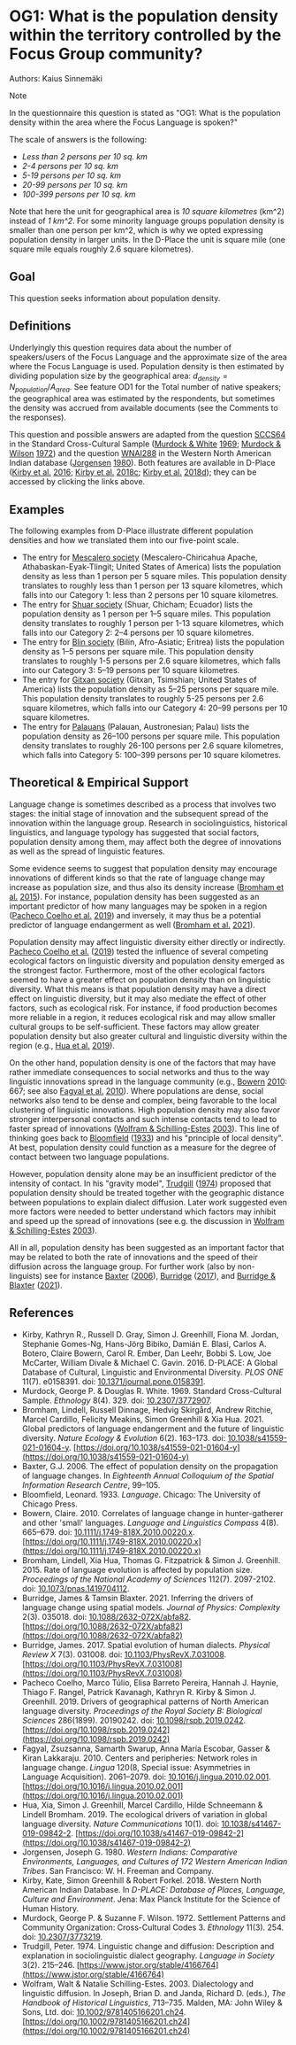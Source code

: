 # OG1: What is the population density within the territory controlled by the Focus Group community?

Authors: Kaius Sinnemäki
> [!NOTE]
> In the questionnaire this question is stated as "OG1: What is the population density within the area where the Focus Language is spoken?"

The scale of answers is the following:

- *Less than 2 persons per 10 sq. km*
- *2-4 persons per 10 sq. km*
- *5-19 persons per 10 sq. km*
- *20-99 persons per 10 sq. km*
- *100-399 persons per 10 sq. km*

Note that here the unit for geographical area is *10 square kilometres* (km^2) instead of *1 km^2*. For some minority language groups population density is smaller than one person per km^2, which is why we opted expressing population density in larger units. In the D-Place the unit is square mile (one square mile equals roughly 2.6 square kilometres).
## Goal

This question seeks information about population density.
## Definitions

Underlyingly this question requires data about the number of speakers/users of the Focus Language and the approximate size of the area where the Focus Language is used. Population density is then estimated by dividing population size by the geographical area: $d_{density} = {N_{population}}/{A_{area}}$. See feature OD1 for the Total number of native speakers; the geographical area was estimated by the respondents, but sometimes the density was accrued from available documents (see the Comments to the responses).

This question and possible answers are adapted from the question [SCCS64](https://d-place.org/parameters/SCCS64#2/14.3/151.2) in the Standard Cross-Cultural Sample ([Murdock & White](#source-MurdockWhite1969) [1969](#source-MurdockWhite1969); [Murdock & Wilson](#source-MurdockWilson1972) [1972](#source-MurdockWilson1972)) and the question [WNAI288](https://d-place.org/parameters/WNAI288#4/46.38/240.03) in the Western North American Indian database ([Jorgensen](#source-Jorgensen1980) [1980](#source-Jorgensen1980)). Both features are available in D-Place ([Kirby et al.](#source-KirbyEtAl2016) [2016](#source-KirbyEtAl2016); [Kirby et al.](#source-KirbyEtAl2018d) [2018c](#source-KirbyEtAl2018d); [Kirby et al.](#source-KirbyEtAl2018d) [2018d](#source-KirbyEtAl2018d)); they can be accessed by clicking the links above.

## Examples

The following examples from D-Place illustrate different population densities and how we translated them into our five-point scale.
- The entry for [Mescalero society](https://d-place.org/society/WNAI154) (Mescalero-Chiricahua Apache, Athabaskan-Eyak-Tlingit; United States of America) lists the population density as less than 1 person per 5 square miles. This population density translates to roughly less than 1 person per 13 square kilometres, which falls into our Category 1: less than 2 persons per 10 square kilometres.
- The entry for [Shuar society](https://d-place.org/society/SCCS169) (Shuar, Chicham; Ecuador) lists the population density as 1 person per 1–5 square miles. This population density translates to roughly 1 person per 1-13 square kilometres, which falls into our Category 2: 2–4 persons per 10 square kilometres.
- The entry for [Blin society](https://d-place.org/society/SCCS38) (Bilin, Afro-Asiatic; Eritrea) lists the population density as 1–5 persons per square mile. This population density translates to roughly 1-5 persons per 2.6 square kilometres, which falls into our Category 3: 5–19 persons per 10 square kilometres.
- The entry for [Gitxan society](https://d-place.org/society/WNAI6) (Gitxan, Tsimshian; United States of America) lists the population density as 5–25 persons per square mile. This population density translates to roughly 5-25 persons per 2.6 square kilometres, which falls into our Category 4: 20–99 persons per 10 square kilometres.
- The entry for [Palauans](https://d-place.org/society/SCCS111) (Palauan, Austronesian; Palau) lists the population density as 26–100 persons per square mile. This population density translates to roughly 26-100 persons per 2.6 square kilometres, which falls into Category 5: 100–399 persons per 10 square kilometres.


## Theoretical & Empirical Support

Language change is sometimes described as a process that involves two stages: the initial stage of innovation and the subsequent spread of the innovation within the language group. Research in sociolinguistics, historical linguistics, and language typology has suggested that social factors, population density among them, may affect both the degree of innovations as well as the spread of linguistic features.

Some evidence seems to suggest that population density may encourage innovations of different kinds so that the rate of language change may increase as population size, and thus also its density increase ([Bromham et al.](#source-bromham2015a) [2015](#source-bromham2015a)). For instance, population density has been suggested as an important predictor of how many languages may be spoken in a region ([Pacheco Coelho et al.](#source-coelho2019a) [2019](#source-coelho2019a)) and inversely, it may thus be a potential predictor of language endangerment as well ([Bromham et al.](#source-bromham2021a) [2021](#source-bromham2021a)).

Population density may affect linguistic diversity either directly or indirectly. [Pacheco Coelho et al.](#source-coelho2019a) ([2019](#source-coelho2019a)) tested the influence of several competing ecological factors on linguistic diversity and population density emerged as the strongest factor. Furthermore, most of the other ecological factors seemed to have a greater effect on population density than on linguistic diversity. What this means is that population density may have a direct effect on linguistic diversity, but it may also mediate the effect of other factors, such as ecological risk. For instance, if food production becomes more reliable in a region, it reduces ecological risk and may allow smaller cultural groups to be self-sufficient. These factors may allow greater population density but also greater cultural and linguistic diversity within the region (e.g., [Hua et al.](#source-hua2019a) [2019](#source-hua2019a)).

On the other hand, population density is one of the factors that may have rather immediate consequences to social networks and thus to the way linguistic innovations spread in the language community (e.g., [Bowern](#source-bowern2010a) [2010](#source-bowern2010a): 667; see also [Fagyal et al.](#source-fagyal2010a) [2010](#source-fagyal2010a)). Where populations are dense, social networks also tend to be dense and complex, being favorable to the local clustering of linguistic innovations. High population density may also favor stronger interpersonal contacts and such intense contacts tend to lead to faster spread of innovations ([Wolfram & Schilling-Estes](#source-wolfram2003a) [2003](#source-wolfram2003a)). This line of thinking goes back to [Bloomfield](#source-bloomfield1933a) ([1933](#source-bloomfield1933a)) and his "principle of local density". At best, population density could function as a measure for the degree of contact between two language populations.

However, population density alone may be an insufficient predictor of the intensity of contact. In his "gravity model", [Trudgill](#source-trudgill1974a) ([1974](#source-trudgill1974a)) proposed that population density should be treated together with the geographic distance between populations to explain dialect diffusion. Later work suggested even more factors were needed to better understand which factors may inhibit and speed up the spread of innovations (see e.g. the discussion in [Wolfram & Schilling-Estes](#source-wolfram2003a) [2003](#source-wolfram2003a)).

All in all, population density has been suggested as an important factor that may be related to both the rate of innovations and the speed of their diffusion across the language group. For further work (also by non-linguists) see for instance [Baxter](#source-baxter2006a) ([2006](#source-baxter2006a)), [Burridge](#source-burridge2017a) ([2017](#source-burridge2017a)), and [Burridge & Blaxter](#source-burridge2021a) ([2021](#source-burridge2021a)).

## References

- <a id="source-KirbyEtAl2016"> </a>Kirby, Kathryn R., Russell D. Gray, Simon J. Greenhill, Fiona M. Jordan, Stephanie Gomes-Ng, Hans-Jörg Bibiko, Damián E. Blasi, Carlos A. Botero, Claire Bowern, Carol R. Ember, Dan Leehr, Bobbi S. Low, Joe McCarter, William Divale & Michael C. Gavin. 2016. D-PLACE: A Global Database of Cultural, Linguistic and Environmental Diversity. _PLOS ONE_ 11(7). e0158391. doi: [10.1371/journal.pone.0158391](https://doi.org/10.1371/journal.pone.0158391).
- <a id="source-MurdockWhite1969"> </a>Murdock, George P. & Douglas R. White. 1969. Standard Cross-Cultural Sample. _Ethnology_ 8(4). 329. doi: [10.2307/3772907](https://doi.org/10.2307/3772907).
- <a id="source-bromham2021a"> </a>Bromham, Lindell, Russell Dinnage, Hedvig Skirgård, Andrew Ritchie, Marcel Cardillo, Felicity Meakins, Simon Greenhill & Xia Hua. 2021. Global predictors of language endangerment and the future of linguistic diversity. _Nature Ecology & Evolution_ 6(2). 163–173. doi: [10.1038/s41559-021-01604-y](https://doi.org/10.1038/s41559-021-01604-y). [https://doi.org/10.1038/s41559-021-01604-y](https://doi.org/10.1038/s41559-021-01604-y)
- <a id="source-baxter2006a"> </a>Baxter, G.J. 2006. The effect of population density on the propagation of language changes. In _Eighteenth Annual Colloquium of the Spatial Information Research Centre_, 99–105.
- <a id="source-bloomfield1933a"> </a>Bloomfield, Leonard. 1933. _Language_. Chicago: The University of Chicago Press.
- <a id="source-bowern2010a"> </a>Bowern, Claire. 2010. Correlates of language change in hunter-gatherer and other 'small' languages. _Language and Linguistics Compass_ 4(8). 665–679. doi: [10.1111/j.1749-818X.2010.00220.x](https://doi.org/10.1111/j.1749-818X.2010.00220.x). [https://doi.org/10.1111/j.1749-818X.2010.00220.x](https://doi.org/10.1111/j.1749-818X.2010.00220.x)
- <a id="source-bromham2015a"> </a>Bromham, Lindell, Xia Hua, Thomas G. Fitzpatrick & Simon J. Greenhill. 2015. Rate of language evolution is affected by population size. _Proceedings of the National Academy of Sciences_ 112(7). 2097-2102. doi: [10.1073/pnas.1419704112](https://doi.org/10.1073/pnas.1419704112).
- <a id="source-burridge2021a"> </a>Burridge, James & Tamsin Blaxter. 2021. Inferring the drivers of language change using spatial models. _Journal of Physics: Complexity_ 2(3). 035018. doi: [10.1088/2632-072X/abfa82](https://doi.org/10.1088/2632-072X/abfa82). [https://doi.org/10.1088/2632-072X/abfa82](https://doi.org/10.1088/2632-072X/abfa82)
- <a id="source-burridge2017a"> </a>Burridge, James. 2017. Spatial evolution of human dialects. _Physical Review X_ 7(3). 031008. doi: [10.1103/PhysRevX.7.031008](https://doi.org/10.1103/PhysRevX.7.031008). [https://doi.org/10.1103/PhysRevX.7.031008](https://doi.org/10.1103/PhysRevX.7.031008)
- <a id="source-coelho2019a"> </a>Pacheco Coelho, Marco Túlio, Elisa Barreto Pereira, Hannah J. Haynie, Thiago F. Rangel, Patrick Kavanagh, Kathryn R. Kirby & Simon J. Greenhill. 2019. Drivers of geographical patterns of North American language diversity. _Proceedings of the Royal Society B: Biological Sciences_ 286(1899). 20190242. doi: [10.1098/rspb.2019.0242](https://doi.org/10.1098/rspb.2019.0242). [https://doi.org/10.1098/rspb.2019.0242](https://doi.org/10.1098/rspb.2019.0242)
- <a id="source-fagyal2010a"> </a>Fagyal, Zsuzsanna, Samarth Swarup, Anna María Escobar, Gasser & Kiran Lakkaraju. 2010. Centers and peripheries: Network roles in language change. _Lingua_ 120(8, Special issue: Asymmetries in Language Acquisition). 2061–2079. doi: [10.1016/j.lingua.2010.02.001](https://doi.org/10.1016/j.lingua.2010.02.001). [https://doi.org/10.1016/j.lingua.2010.02.001](https://doi.org/10.1016/j.lingua.2010.02.001)
- <a id="source-hua2019a"> </a>Hua, Xia, Simon J. Greenhill, Marcel Cardillo, Hilde Schneemann & Lindell Bromham. 2019. The ecological drivers of variation in global language diversity. _Nature Communications_ 10(1). doi: [10.1038/s41467-019-09842-2](https://doi.org/10.1038/s41467-019-09842-2). [https://doi.org/10.1038/s41467-019-09842-2](https://doi.org/10.1038/s41467-019-09842-2)
- <a id="source-Jorgensen1980"> </a>Jorgensen, Joseph G. 1980. _Western Indians: Comparative Environments, Languages, and Cultures of 172 Western American Indian Tribes_. San Francisco: W. H. Freeman and Company.
- <a id="source-KirbyEtAl2018d"> </a>Kirby, Kate, Simon Greenhill & Robert Forkel. 2018. Western North American Indian Database. In _D-PLACE: Database of Places, Language, Culture and Environment_. Jena: Max Planck Institute for the Science of Human History.
- <a id="source-MurdockWilson1972"> </a>Murdock, George P. & Suzanne F. Wilson. 1972. Settlement Patterns and Community Organization: Cross-Cultural Codes 3. _Ethnology_ 11(3). 254. doi: [10.2307/3773219](https://doi.org/10.2307/3773219).
- <a id="source-trudgill1974a"> </a>Trudgill, Peter. 1974. Linguistic change and diffusion: Description and explanation in sociolinguistic dialect geography. _Language in Society_ 3(2). 215–246. [https://www.jstor.org/stable/4166764](https://www.jstor.org/stable/4166764)
- <a id="source-wolfram2003a"> </a>Wolfram, Walt & Natalie Schilling-Estes. 2003. Dialectology and linguistic diffusion. In Joseph, Brian D. and Janda, Richard D. (eds.), _The Handbook of Historical Linguistics_, 713–735. Malden, MA: John Wiley & Sons, Ltd. doi: [10.1002/9781405166201.ch24](https://doi.org/10.1002/9781405166201.ch24). [https://doi.org/10.1002/9781405166201.ch24](https://doi.org/10.1002/9781405166201.ch24)
